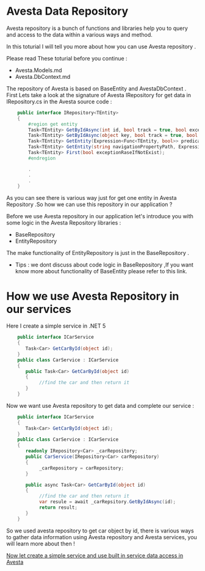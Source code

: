 # Avesta Data Repository
Avesta repository is a bunch of functions and libraries help you to query and access to the data within a various ways and method.

In this toturial I will tell you more about how you can use Avesta repository .

Please read These toturial before you continue :
 - Avesta.Models.md
 - Avesta.DbContext.md

The repository of Avesta is based on BaseEntity and AvestaDbContext .
First Lets take a look at the signature of Avesta IRepository for get data in IRepository.cs in the Avesta source code :
```csharp
    public interface IRepository<TEntity>
    {
        #region get entity
        Task<TEntity> GetByIdAsync(int id, bool track = true, bool exceptionRaseIfNotExist = false);
        Task<TEntity> GetByIdAsync(object key, bool track = true, bool exceptionRaseIfNotExist = false);
        Task<TEntity> GetEntity(Expression<Func<TEntity, bool>> predicate, bool exceptionRaseIfNotExist);
        Task<TEntity> GetEntity(string navigationPropertyPath, Expression<Func<TEntity, bool>> predicate, bool exceptionRaseIfNotExist);
        Task<TEntity> First(bool exceptionRaseIfNotExist);
        #endregion

        .
        .
        .
    }
```
As you can see there is various way just for get one entity in Avesta Repository .So how we can use this repository in our application ?

Before we use Avesta repository in our application let's introduce you with some logic in the Avesta Repository libraries :
- BaseRepository
- EntityRepository

The make functionality of EntityRepository is just in the BaseRepository .
* Tips : we dont discuss about code logic in BaseRepository ,If you want know more about functionality of BaseEntity please refer to this link.

# How we use Avesta Repository in our services
Here I create a simple service in .NET 5
```csharp
    public interface ICarService
    {
       Task<Car> GetCarById(object id);
    }
    public class CarService : ICarService
    {
       public Task<Car> GetCarById(object id)
       {
            //find the car and then return it
       }
    }
```
Now we want use Avesta repository to get data and complete our service : 
```csharp
    public interface ICarService
    {
       Task<Car> GetCarById(object id);
    }
    public class CarService : ICarService
    {
       readonly IRepository<Car> _carRepository;
       public CarService(IRepository<Car> carRepository)
       {
            _carRepository = carRepository;
       }

       public async Task<Car> GetCarById(object id)
       {
            //find the car and then return it
            var resule = await _carRepsitory.GetByIdAsync(id);
            return result;
       }
    }
```
So we used avesta repository to get car object by id, there is various ways to gather data information using Avesta repository and Avesta services, you will learn more about then !


[Now let create a simple service and use built in service data access in Avesta](./../ServiceLayer/)